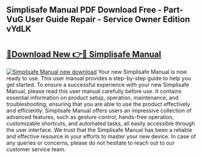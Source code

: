 ## Simplisafe Manual PDF Download Free - Part-VuG User Guide Repair - Service Owner Edition vYdLK

# <h2><a href="http://bc3089.oget.top/?id=Simplisafe+Manual">🔗Download New 👉🔴 Simplisafe Manual</a></h2>

[![Simplisafe Manual new download](https://i.imgur.com/5g1atiW.png)](http://bc3089.oget.top/?id=Simplisafe+Manual)
Your new Simplisafe Manual is now ready to use. This user manual provides a step-by-step guide to help you get started. To ensure a successful experience with your new Simplisafe Manual, please read this user manual carefully before use. It contains essential information on product setup, operation, maintenance, and troubleshooting, ensuring that you are able to use the product effectively and efficiently. Simplisafe Manual offers users an impressive collection of advanced features, such as gesture control, hands-free operation, customizable shortcuts, and automated tasks, all easily accessible through the user interface. We trust that the Simplisafe Manual has been a reliable and effective resource in your efforts to master your new device. In case of any queries or concerns, please do not hesitate to reach out to our customer service team.
